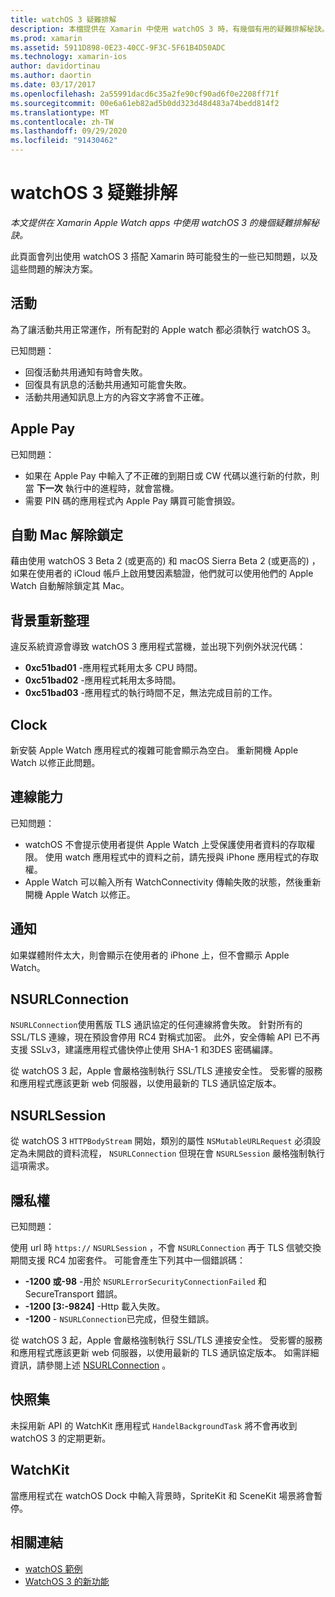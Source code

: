 ```yaml
---
title: watchOS 3 疑難排解
description: 本檔提供在 Xamarin 中使用 watchOS 3 時，有幾個有用的疑難排解秘訣。 秘訣與活動、Apple Pay、背景重新整理、NSURLConnection、隱私權等相關。
ms.prod: xamarin
ms.assetid: 5911D898-0E23-40CC-9F3C-5F61B4D50ADC
ms.technology: xamarin-ios
author: davidortinau
ms.author: daortin
ms.date: 03/17/2017
ms.openlocfilehash: 2a55991dacd6c35a2fe90cf90ad6f0e2208ff71f
ms.sourcegitcommit: 00e6a61eb82ad5b0dd323d48d483a74bedd814f2
ms.translationtype: MT
ms.contentlocale: zh-TW
ms.lasthandoff: 09/29/2020
ms.locfileid: "91430462"
---
```

# <a name="watchos-3-troubleshooting"></a>watchOS 3 疑難排解

_本文提供在 Xamarin Apple Watch apps 中使用 watchOS 3 的幾個疑難排解秘訣。_

此頁面會列出使用 watchOS 3 搭配 Xamarin 時可能發生的一些已知問題，以及這些問題的解決方案。

## <a name="activities"></a>活動

為了讓活動共用正常運作，所有配對的 Apple watch 都必須執行 watchOS 3。

已知問題：

- 回復活動共用通知有時會失敗。
- 回復具有訊息的活動共用通知可能會失敗。
- 活動共用通知訊息上方的內容文字將會不正確。

## <a name="apple-pay"></a>Apple Pay

已知問題：

- 如果在 Apple Pay 中輸入了不正確的到期日或 CW 代碼以進行新的付款，則當 **下一次** 執行中的進程時，就會當機。
- 需要 PIN 碼的應用程式內 Apple Pay 購買可能會損毀。

## <a name="auto-mac-unlock"></a>自動 Mac 解除鎖定

藉由使用 watchOS 3 Beta 2 (或更高的) 和 macOS Sierra Beta 2 (或更高的) ，如果在使用者的 iCloud 帳戶上啟用雙因素驗證，他們就可以使用他們的 Apple Watch 自動解除鎖定其 Mac。

## <a name="background-refresh"></a>背景重新整理

違反系統資源會導致 watchOS 3 應用程式當機，並出現下列例外狀況代碼：

- **0xc51bad01** -應用程式耗用太多 CPU 時間。
- **0xc51bad02** -應用程式耗用太多時間。
- **0xc51bad03** -應用程式的執行時間不足，無法完成目前的工作。

## <a name="clock"></a>Clock

新安裝 Apple Watch 應用程式的複雜可能會顯示為空白。 重新開機 Apple Watch 以修正此問題。

## <a name="connectivity"></a>連線能力

已知問題：

- watchOS 不會提示使用者提供 Apple Watch 上受保護使用者資料的存取權限。 使用 watch 應用程式中的資料之前，請先授與 iPhone 應用程式的存取權。
- Apple Watch 可以輸入所有 WatchConnectivity 傳輸失敗的狀態，然後重新開機 Apple Watch 以修正。

## <a name="notifications"></a>通知

如果媒體附件太大，則會顯示在使用者的 iPhone 上，但不會顯示 Apple Watch。

## <a name="nsurlconnection"></a>NSURLConnection

`NSURLConnection`使用舊版 TLS 通訊協定的任何連線將會失敗。 針對所有的 SSL/TLS 連線，現在預設會停用 RC4 對稱式加密。 此外，安全傳輸 API 已不再支援 SSLv3，建議應用程式儘快停止使用 SHA-1 和3DES 密碼編譯。

從 watchOS 3 起，Apple 會嚴格強制執行 SSL/TLS 連接安全性。 受影響的服務和應用程式應該更新 web 伺服器，以使用最新的 TLS 通訊協定版本。

## <a name="nsurlsession"></a>NSURLSession

從 watchOS 3 `HTTPBodyStream` 開始，類別的屬性 `NSMutableURLRequest` 必須設定為未開啟的資料流程， `NSURLConnection` 但現在會 `NSURLSession` 嚴格強制執行這項需求。

## <a name="privacy"></a>隱私權

已知問題：

使用 url 時 `https://` `NSURLSession` ，不會 `NSURLConnection` 再于 TLS 信號交換期間支援 RC4 加密套件。 可能會產生下列其中一個錯誤碼：

- **-1200 或-98** -用於 `NSURLErrorSecurityConnectionFailed` 和 SecureTransport 錯誤。
- **-1200 [3:-9824]** -Http 載入失敗。
- **-1200**  -  `NSURLConnection`已完成，但發生錯誤。

從 watchOS 3 起，Apple 會嚴格強制執行 SSL/TLS 連接安全性。 受影響的服務和應用程式應該更新 web 伺服器，以使用最新的 TLS 通訊協定版本。 如需詳細資訊，請參閱上述 [NSURLConnection](#nsurlconnection) 。

## <a name="snapshots"></a>快照集

未採用新 API 的 WatchKit 應用程式 `HandelBackgroundTask` 將不會再收到 watchOS 3 的定期更新。 

## <a name="watchkit"></a>WatchKit

當應用程式在 watchOS Dock 中輸入背景時，SpriteKit 和 SceneKit 場景將會暫停。

## <a name="related-links"></a>相關連結

- [watchOS 範例](/samples/browse/?products=xamarin&term=Xamarin.iOS%2bwatchOS)
- [WatchOS 3 的新功能](https://developer.apple.com/library/prerelease/content/releasenotes/General/WhatsNewInwatchOS/Articles/watchOS3.html#//apple_ref/doc/uid/TP40017085-SW1)